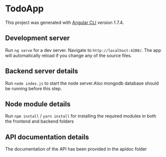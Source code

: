 # TodoApp

This project was generated with [Angular CLI](https://github.com/angular/angular-cli) version 1.7.4.

## Development server

Run `ng serve` for a dev server. Navigate to `http://localhost:4200/`. The app will automatically reload if you change any of the source files.

## Backend server details

Run `node index.js` to start the node server.Also mongodb database should be running before this step.

## Node module details

Run `npm install` / `yarn install` for installing the required modules in both the frontend and backend folders

## API documentation details

The documentation of the API has been provided in the apidoc folder
